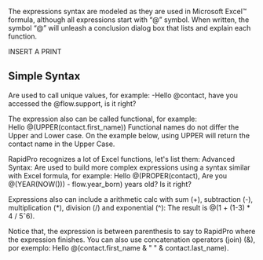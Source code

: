 The expressions syntax are modeled as they are used in Microsoft Excel™ formula, although all expressions start with “@” symbol. When written, the symbol “@” will unleash a conclusion dialog box that lists and explain each function.

INSERT A PRINT

## Simple Syntax ##
Are used to call unique values, for example:
	-Hello @contact, have you accessed the @flow.support, is it right?
 
The expression also can be called functional, for example:   
	Hello @(UPPER(contact.first_name))
Functional names do not differ the Upper and Lower case. On the example below, using UPPER will return the contact name in the Upper Case.

RapidPro recognizes a lot of Excel functions, let's list them:
Advanced Syntax: Are used to build more complex expressions using a syntax similar with Excel formula, for example:
	Hello @(PROPER(contact), Are you @(YEAR(NOW())) - flow.year_born) years old? Is it right?

Expressions also can include a arithmetic calc with sum (+),  subtraction (-), multiplication (*), division (/) and exponential (^):
	The result is @(1 + (1-3) * 4 / 5ˆ6).
  
Notice that, the expression is between parenthesis to say to RapidPro where the expression finishes.
You can also use concatenation operators (join) (&), por exemplo:
	Hello @(contact.first_name & " " & contact.last_name).
